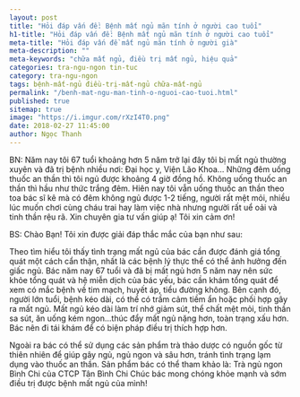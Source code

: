 ```yaml
---
layout: post
title: "Hỏi đáp vấn đề: Bệnh mất ngủ mãn tính ở người cao tuổi"
h1-title: "Hỏi đáp vấn đề: Bệnh mất ngủ mãn tính ở người cao tuổi"
meta-title: "Hỏi đáp vấn đề mất ngủ mãn tính ở người già"
meta-description: ""
meta-keywords: "chữa mất ngủ, điều trị mất ngủ, hiệu quả"
categories: tra-ngu-ngon tin-tuc
category: tra-ngu-ngon
tags: bệnh-mất-ngủ điều-trị-mất-ngủ chữa-mất-ngủ
permalink: "/benh-mat-ngu-man-tinh-o-nguoi-cao-tuoi.html"
published: true
sitemap: true
image: "https://i.imgur.com/rXzI4T0.png"
date: 2018-02-27 11:45:00
author: Ngọc Thanh
---
```


BN: Năm nay tôi 67 tuổi khoảng hơn 5 năm trở lại đây tôi bị mất ngủ thường xuyên và đã trị bệnh nhiều nơi: Đại học y, Viện Lão Khoa... Những đêm uống thuốc an thần thì tôi ngủ được khoảng 4 giờ đồng hồ. Không uống thuốc an thần thì hầu như thức trắng đêm. Hiên nay tôi vẫn uống thuốc an thần theo toa bác sĩ kê mà có đêm không ngủ được 1-2 tiếng, người rất mệt mỏi, nhiều lúc muốn chơi cùng cháu trai hay làm việc nhà nhưng người rất uể oải và tinh thần rệu rã. Xin chuyên gia tư vấn giúp ạ!
Tôi xin cảm ơn!

BS: Chào Bạn! Tôi xin được giải đáp thắc mắc của bạn như sau:

Theo tìm hiểu tôi thấy tình trạng mất ngủ của bác cần được đánh giá tổng quát một cách cẩn thận, nhất là các bệnh lý thực thể có thể ảnh hưởng đến giấc ngủ. Bác năm nay 67 tuổi và đã bị mất ngủ hơn 5 năm nay nên sức khỏe tổng quát và hệ miễn dịch của bác yếu, bác cần khám tổng quát để xem có mắc bệnh về tim mạch, huyết áp, tiểu đường không. Bên cạnh đó, người lớn tuổi, bệnh kéo dài, có thể có trầm cảm tiềm ẩn hoặc phối hợp gây ra mất ngủ. Mất ngủ kéo dài làm trí nhớ giảm sút, thể chất mệt mỏi, tinh thần sa sút, ăn uống kém ngon…thúc đẩy mất ngủ nặng hơn, toàn trạng xấu hơn. Bác nên đi tái khám để có biện pháp điều trị thích hợp hơn.

Ngoài ra bác có thể sử dụng các sản phẩm trà thảo dược có nguồn gốc từ thiên nhiên để giúp gây ngủ, ngủ ngon và sâu hơn, tránh tình trạng lạm dụng vào thuốc an thần. 
Sản phẩm bác có thể tham khảo là: Trà ngủ ngon Bình Chi của CTCP Tân Bình Chi
Chúc bác mong chóng khỏe mạnh và sớm điều trị được bệnh mất ngủ của mình!
